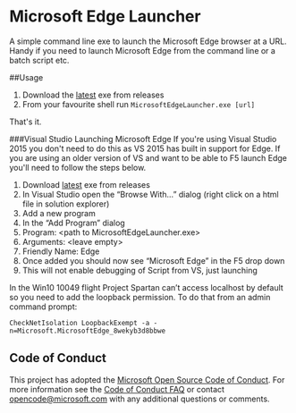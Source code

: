 # Microsoft Edge Launcher
A simple command line exe to launch the Microsoft Edge browser at a URL. Handy if you need to launch Microsoft Edge from the command line or a batch script etc.

##Usage
1. Download the [latest](https://github.com/MicrosoftEdge/MicrosoftEdgeLauncher/releases/tag/1.0.0.0) exe from releases 
2. From your favourite shell run `MicrosoftEdgeLauncher.exe [url]` 

That's it.

###Visual Studio Launching Microsoft Edge
If you're using Visual Studio 2015 you don't need to do this as VS 2015 has built in support for Edge. If you are using an older version of VS and want to be able to F5 launch Edge you'll need to follow the steps below.

1.	Download [latest](https://github.com/MicrosoftEdge/MicrosoftEdgeLauncher/releases/tag/1.0.0.0) exe from releases 
2.	In Visual Studio open the “Browse With…” dialog (right click on a html file in solution explorer)
3.	Add a new program
4.	In the “Add Program” dialog
  1. Program: \<path to MicrosoftEdgeLauncher.exe\>
  2.	Arguments: \<leave empty\>
  3. Friendly Name: Edge
5.	Once added you should now see “Microsoft Edge” in the F5 drop down 
  1. This will not enable debugging of Script from VS, just launching

In the Win10 10049 flight Project Spartan can’t access localhost by default so you need to add the loopback permission. To do that from an admin command prompt:

`CheckNetIsolation LoopbackExempt -a -n=Microsoft.MicrosoftEdge_8wekyb3d8bbwe`

## Code of Conduct
This project has adopted the [Microsoft Open Source Code of Conduct](https://opensource.microsoft.com/codeofconduct/). For more information see the [Code of Conduct FAQ](https://opensource.microsoft.com/codeofconduct/faq/) or contact [opencode@microsoft.com](mailto:opencode@microsoft.com) with any additional questions or comments.
